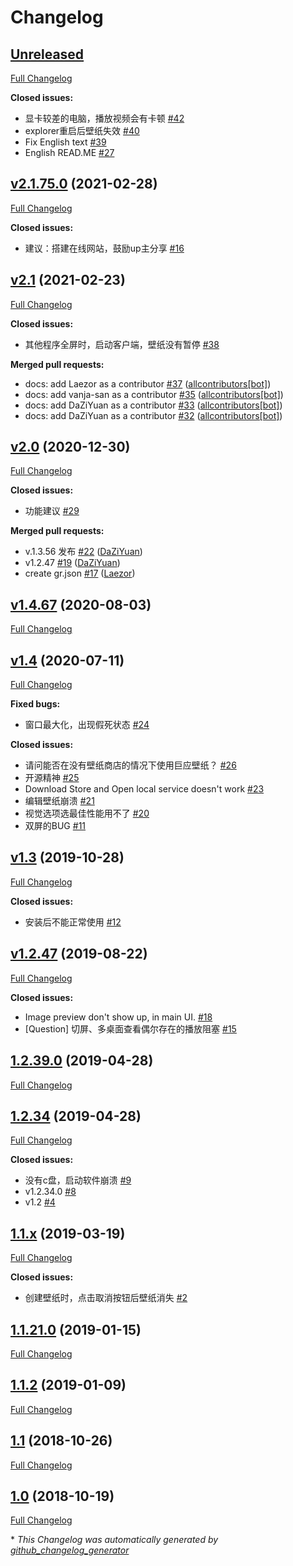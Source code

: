 # Changelog

## [Unreleased](https://github.com/giant-app/livewallpaper/tree/HEAD)

[Full Changelog](https://github.com/giant-app/livewallpaper/compare/v2.1.75.0...HEAD)

**Closed issues:**

- 显卡较差的电脑，播放视频会有卡顿 [\#42](https://github.com/giant-app/LiveWallpaper/issues/42)
- explorer重启后壁纸失效 [\#40](https://github.com/giant-app/LiveWallpaper/issues/40)
- Fix English text [\#39](https://github.com/giant-app/LiveWallpaper/issues/39)
- English READ.ME [\#27](https://github.com/giant-app/LiveWallpaper/issues/27)

## [v2.1.75.0](https://github.com/giant-app/livewallpaper/tree/v2.1.75.0) (2021-02-28)

[Full Changelog](https://github.com/giant-app/livewallpaper/compare/v2.1...v2.1.75.0)

**Closed issues:**

- 建议：搭建在线网站，鼓励up主分享 [\#16](https://github.com/giant-app/LiveWallpaper/issues/16)

## [v2.1](https://github.com/giant-app/livewallpaper/tree/v2.1) (2021-02-23)

[Full Changelog](https://github.com/giant-app/livewallpaper/compare/v2.0...v2.1)

**Closed issues:**

- 其他程序全屏时，启动客户端，壁纸没有暂停 [\#38](https://github.com/giant-app/LiveWallpaper/issues/38)

**Merged pull requests:**

- docs: add Laezor as a contributor [\#37](https://github.com/giant-app/LiveWallpaper/pull/37) ([allcontributors[bot]](https://github.com/apps/allcontributors))
- docs: add vanja-san as a contributor [\#35](https://github.com/giant-app/LiveWallpaper/pull/35) ([allcontributors[bot]](https://github.com/apps/allcontributors))
- docs: add DaZiYuan as a contributor [\#33](https://github.com/giant-app/LiveWallpaper/pull/33) ([allcontributors[bot]](https://github.com/apps/allcontributors))
- docs: add DaZiYuan as a contributor [\#32](https://github.com/giant-app/LiveWallpaper/pull/32) ([allcontributors[bot]](https://github.com/apps/allcontributors))

## [v2.0](https://github.com/giant-app/livewallpaper/tree/v2.0) (2020-12-30)

[Full Changelog](https://github.com/giant-app/livewallpaper/compare/v1.4.67...v2.0)

**Closed issues:**

- 功能建议 [\#29](https://github.com/giant-app/LiveWallpaper/issues/29)

**Merged pull requests:**

- v.1.3.56 发布 [\#22](https://github.com/giant-app/LiveWallpaper/pull/22) ([DaZiYuan](https://github.com/DaZiYuan))
- v1.2.47 [\#19](https://github.com/giant-app/LiveWallpaper/pull/19) ([DaZiYuan](https://github.com/DaZiYuan))
- create gr.json [\#17](https://github.com/giant-app/LiveWallpaper/pull/17) ([Laezor](https://github.com/Laezor))

## [v1.4.67](https://github.com/giant-app/livewallpaper/tree/v1.4.67) (2020-08-03)

[Full Changelog](https://github.com/giant-app/livewallpaper/compare/v1.4...v1.4.67)

## [v1.4](https://github.com/giant-app/livewallpaper/tree/v1.4) (2020-07-11)

[Full Changelog](https://github.com/giant-app/livewallpaper/compare/v1.3...v1.4)

**Fixed bugs:**

- 窗口最大化，出现假死状态 [\#24](https://github.com/giant-app/LiveWallpaper/issues/24)

**Closed issues:**

- 请问能否在没有壁纸商店的情况下使用巨应壁纸？ [\#26](https://github.com/giant-app/LiveWallpaper/issues/26)
- 开源精神 [\#25](https://github.com/giant-app/LiveWallpaper/issues/25)
- Download Store and Open local service doesn't work [\#23](https://github.com/giant-app/LiveWallpaper/issues/23)
- 编辑壁纸崩溃 [\#21](https://github.com/giant-app/LiveWallpaper/issues/21)
- 视觉选项选最佳性能用不了 [\#20](https://github.com/giant-app/LiveWallpaper/issues/20)
- 双屏的BUG [\#11](https://github.com/giant-app/LiveWallpaper/issues/11)

## [v1.3](https://github.com/giant-app/livewallpaper/tree/v1.3) (2019-10-28)

[Full Changelog](https://github.com/giant-app/livewallpaper/compare/v1.2.47...v1.3)

**Closed issues:**

- 安装后不能正常使用 [\#12](https://github.com/giant-app/LiveWallpaper/issues/12)

## [v1.2.47](https://github.com/giant-app/livewallpaper/tree/v1.2.47) (2019-08-22)

[Full Changelog](https://github.com/giant-app/livewallpaper/compare/1.2.39.0...v1.2.47)

**Closed issues:**

- Image preview don't show up, in main UI. [\#18](https://github.com/giant-app/LiveWallpaper/issues/18)
- \[Question\] 切屏、多桌面查看偶尔存在的播放阻塞 [\#15](https://github.com/giant-app/LiveWallpaper/issues/15)

## [1.2.39.0](https://github.com/giant-app/livewallpaper/tree/1.2.39.0) (2019-04-28)

[Full Changelog](https://github.com/giant-app/livewallpaper/compare/1.2.34...1.2.39.0)

## [1.2.34](https://github.com/giant-app/livewallpaper/tree/1.2.34) (2019-04-28)

[Full Changelog](https://github.com/giant-app/livewallpaper/compare/1.1.x...1.2.34)

**Closed issues:**

- 没有c盘，启动软件崩溃 [\#9](https://github.com/giant-app/LiveWallpaper/issues/9)
- v1.2.34.0 [\#8](https://github.com/giant-app/LiveWallpaper/issues/8)
- v1.2 [\#4](https://github.com/giant-app/LiveWallpaper/issues/4)

## [1.1.x](https://github.com/giant-app/livewallpaper/tree/1.1.x) (2019-03-19)

[Full Changelog](https://github.com/giant-app/livewallpaper/compare/1.1.21.0...1.1.x)

**Closed issues:**

- 创建壁纸时，点击取消按钮后壁纸消失 [\#2](https://github.com/giant-app/LiveWallpaper/issues/2)

## [1.1.21.0](https://github.com/giant-app/livewallpaper/tree/1.1.21.0) (2019-01-15)

[Full Changelog](https://github.com/giant-app/livewallpaper/compare/1.1.2...1.1.21.0)

## [1.1.2](https://github.com/giant-app/livewallpaper/tree/1.1.2) (2019-01-09)

[Full Changelog](https://github.com/giant-app/livewallpaper/compare/1.1...1.1.2)

## [1.1](https://github.com/giant-app/livewallpaper/tree/1.1) (2018-10-26)

[Full Changelog](https://github.com/giant-app/livewallpaper/compare/1.0...1.1)

## [1.0](https://github.com/giant-app/livewallpaper/tree/1.0) (2018-10-19)

[Full Changelog](https://github.com/giant-app/livewallpaper/compare/cbfe5331b07b9b85f35480d3876a5bac85b07245...1.0)



\* *This Changelog was automatically generated by [github_changelog_generator](https://github.com/github-changelog-generator/github-changelog-generator)*
